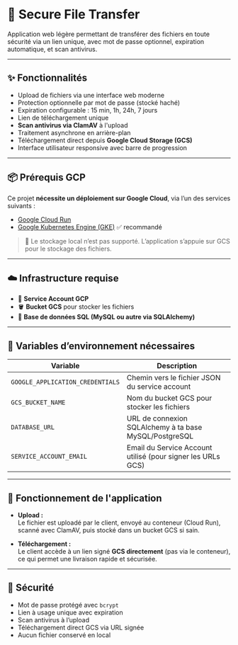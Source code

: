 # 🔐 Secure File Transfer

Application web légère permettant de transférer des fichiers en toute sécurité via un lien unique, avec mot de passe optionnel, expiration automatique, et scan antivirus.

---

## ✨ Fonctionnalités

- Upload de fichiers via une interface web moderne
- Protection optionnelle par mot de passe (stocké haché)
- Expiration configurable : 15 min, 1h, 24h, 7 jours
- Lien de téléchargement unique
- **Scan antivirus via ClamAV** à l'upload
- Traitement asynchrone en arrière-plan
- Téléchargement direct depuis **Google Cloud Storage (GCS)**
- Interface utilisateur responsive avec barre de progression

---

## 📦 Prérequis GCP

Ce projet **nécessite un déploiement sur Google Cloud**, via l’un des services suivants :

- [Google Cloud Run](https://cloud.google.com/run)
- [Google Kubernetes Engine (GKE)](https://cloud.google.com/kubernetes-engine) ✅ recommandé

> 🚫 Le stockage local n’est pas supporté. L’application s’appuie sur GCS pour le stockage des fichiers.

---

## ☁️ Infrastructure requise

- 🔐 **Service Account GCP**
- 🪣 **Bucket GCS** pour stocker les fichiers
- 🧪 **Base de données SQL (MySQL ou autre via SQLAlchemy)**

---

## 🔐 Variables d’environnement nécessaires

| Variable | Description |
|---------|-------------|
| `GOOGLE_APPLICATION_CREDENTIALS` | Chemin vers le fichier JSON du service account |
| `GCS_BUCKET_NAME`               | Nom du bucket GCS pour stocker les fichiers |
| `DATABASE_URL`                 | URL de connexion SQLAlchemy à ta base MySQL/PostgreSQL |
| `SERVICE_ACCOUNT_EMAIL`        | Email du Service Account utilisé (pour signer les URLs GCS) |

---


## 🔄 Fonctionnement de l'application

- **Upload :**  
  Le fichier est uploadé par le client, envoyé au conteneur (Cloud Run), scanné avec ClamAV, puis stocké dans un bucket GCS si sain.

- **Téléchargement :**  
  Le client accède à un lien signé **GCS directement** (pas via le conteneur), ce qui permet une livraison rapide et sécurisée.

---

## 🔐 Sécurité

- Mot de passe protégé avec `bcrypt`
- Lien à usage unique avec expiration
- Scan antivirus à l’upload
- Téléchargement direct GCS via URL signée
- Aucun fichier conservé en local

